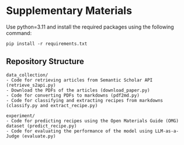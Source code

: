 # Supplementary Materials
Use python=3.11 and install the required packages using the following command:
```
pip install -r requirements.txt
```

## Repository Structure
```
data_collection/
- Code for retrieving articles from Semantic Scholar API (retrieve_s2api.py)
- Download the PDFs of the articles (download_paper.py)
- Code for converting PDFs to markdowns (pdf2md.py)
- Code for classifying and extracting recipes from markdowns (classify.py and extract_recipe.py)

experiment/
- Code for predicting recipes using the Open Materials Guide (OMG) dataset (predict_recipe.py)
- Code for evaluating the performance of the model using LLM-as-a-Judge (evaluate.py)
```

